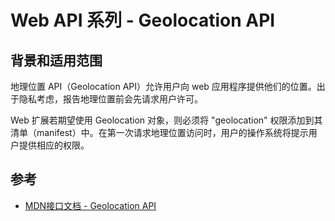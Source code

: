 # Web API 系列 - Geolocation API

## 背景和适用范围

地理位置 API（Geolocation API）允许用户向 web 应用程序提供他们的位置。出于隐私考虑，报告地理位置前会先请求用户许可。

Web 扩展若期望使用 Geolocation 对象，则必须将 "geolocation" 权限添加到其清单（manifest）中。在第一次请求地理位置访问时，用户的操作系统将提示用户提供相应的权限。

## 参考

- [MDN接口文档 - Geolocation API](https://developer.mozilla.org/zh-CN/docs/Web/API/Geolocation_API)